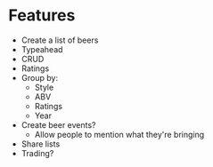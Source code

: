 # Features

- Create a list of beers 
- Typeahead
- CRUD
- Ratings
- Group by:
  - Style
  - ABV
  - Ratings
  - Year
- Create beer events?
  - Allow people to mention what they're bringing
- Share lists
- Trading?

